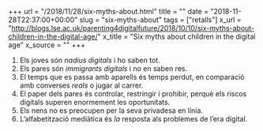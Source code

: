 +++
url = "/2018/11/28/six-myths-about.html"
title = ""
date = "2018-11-28T22:37:00+00:00"
slug = "six-myths-about"
tags = ["retalls"]
x_url = "http://blogs.lse.ac.uk/parenting4digitalfuture/2018/10/10/six-myths-about-children-in-the-digital-age/"
x_title = "Six myths about children in the digital age"
x_source = ""
+++


  1. Els joves són *nadius digitals* i ho saben tot.
  2. Els pares són *immigrants digitals* i no en saben res.
  3. El temps que es passa amb aparells és temps perdut, en comparació amb converses *reals* o jugar al carrer.
  4. El paper dels pares és controlar, restringir i prohibir, perquè els riscos digitals superen enormement les oportunitats.
  5. Els nens no es preocupen per la seva privadesa en línia.
  6. L’alfabetització mediàtica és *la* resposta als problemes de l’era digital.

